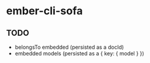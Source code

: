 # ember-cli-sofa

## TODO

* belongsTo embedded (persisted as a docId)
* embedded models (persisted as a { key: { model } })
